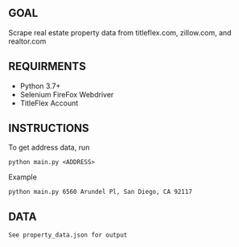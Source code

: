 ## GOAL
Scrape real estate property data from 
titleflex.com, zillow.com, and realtor.com

## REQUIRMENTS
* Python 3.7+
* Selenium FireFox Webdriver
* TitleFlex Account

## INSTRUCTIONS
To get address data, run  
```
python main.py <ADDRESS>
```

Example  
```
python main.py 6560 Arundel Pl, San Diego, CA 92117
```

## DATA
	See property_data.json for output